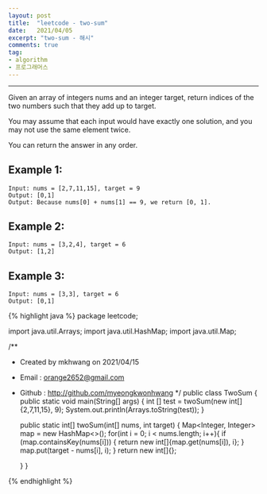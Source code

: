```yaml
---
layout: post 
title:  "leetcode - two-sum"
date:   2021/04/05 
excerpt: "two-sum - 해시"
comments: true 
tag:
- algorithm
- 프로그래머스
---
```


---

Given an array of integers nums and an integer target, return indices of the two numbers such that they add up to target.

You may assume that each input would have exactly one solution, and you may not use the same element twice.

You can return the answer in any order.



## Example 1:

~~~
Input: nums = [2,7,11,15], target = 9
Output: [0,1]
Output: Because nums[0] + nums[1] == 9, we return [0, 1].
~~~

## Example 2:
~~~
Input: nums = [3,2,4], target = 6
Output: [1,2]
~~~

## Example 3:
~~~
Input: nums = [3,3], target = 6
Output: [0,1]
~~~

{% highlight java %}
package leetcode;

import java.util.Arrays;
import java.util.HashMap;
import java.util.Map;

/**
* Created by mkhwang on 2021/04/15
* Email : orange2652@gmail.com
* Github : http://github.com/myeongkwonhwang
  */
  public class TwoSum {
  public static void main(String[] args) {
  int [] test = twoSum(new int[]{2,7,11,15}, 9);
  System.out.println(Arrays.toString(test));
  }

  public static int[] twoSum(int[] nums, int target) {
  Map<Integer, Integer> map = new HashMap<>();
  for(int i = 0; i < nums.length; i++){
  if (map.containsKey(nums[i])) {
  return new int[]{map.get(nums[i]), i};
  }
  map.put(target - nums[i], i);
  }
  return new int[]{};


    }
}


{% endhighlight %} 
